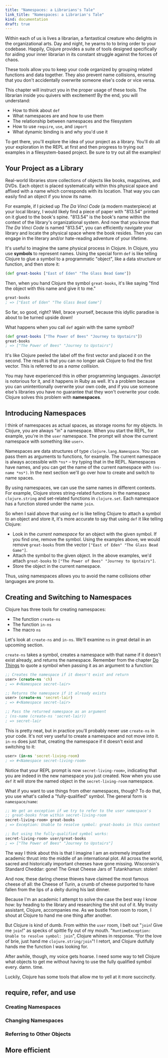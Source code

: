```yaml
---
title: "Namespaces: a Librarians's Tale"
link_title: "Namespaces: a Librarian's Tale"
kind: documentation
draft: true
---
```


Within each of us is lives a librarian, a fantastical creature who
delights in the organizational arts. Day and night, he yearns to to
bring order to your codebase. Happily, Clojure provides a suite of
tools designed specifically for aiding your inner librarian in its
constant struggle against the forces of chaos.

These tools allow you to keep your code organized by grouping related
functions and data together. They also prevent name collisions,
ensuring that you don't accidentally overwrite someone else's code or
vice versa.

This chapter will instruct you in the proper usage of these tools. The
librarian inside you quivers with excitement! By the end, you will
understand:

* How to think about `def`
* What namespaces are and how to use them
* The relationship between namespaces and the filesystem
* How to use `require`, `use`, and `import`
* What dynamic binding is and why you'd use it

To get there, you'll explore the idea of your project as a library.
You'll do all your exploration in the REPL at first and then progress
to trying out examples in a filesystem-based project. Be sure to try
out all the examples!

## Your Project as a Library

Real-world libraries store collections of objects like books,
magazines, and DVDs. Each object is placed systematically within this
physical space and affixed with a name which corresponds with its
location. That way you can easily find an object if you know its name.

For example, if I picked up _The Da Vinci Code_ (a modern masterpiece)
at your local library, I would likely find a piece of paper with
"813.54" printed on it glued to the book's spine. "813.54" is the
book's name within the context of the library's organizational system.
And now that you know that _The Da Vinci Code_ is named "813.54", you
can efficiently navigate your library and locate the physical space
where the book resides. Then you can engage in the literary and/or
hate-reading adventure of your lifetime.

It's useful to imagine the same physical process in Clojure. In
Clojure, you use **symbols** to represent names. Using the special
form `def` is like telling Clojure to glue a symbol to a programmatic
"object", like a data structure or function, and then store it:

```clojure
(def great-books ["East of Eden" "The Glass Bead Game"])
```

Then, when you hand Clojure the symbol `great-books`, it's
like saying "find the object with this name and give it to me."

```clojure
great-books
; => ["East of Eden" "The Glass Bead Game"]
```

So far, so good, right? Well, brace yourself, because this idyllic
paradise is about to be turned upside down!

What happens when you call `def` again with the same symbol?

```clojure
(def great-books ["The Power of Bees" "Journey to Upstairs"])
great-books
; => ["The Power of Bees" "Journey to Upstairs"]
```

It's like Clojure peeled the label off the first vector and placed it on
the second. The result is that you can no longer ask Clojure to find
the first vector. This is referred to as a *name collision*.

You may have experienced this in other programming languages.
Javacript is notorious for it, and it happens in Ruby as well. It's a
problem because you can unintentionally overwrite your own code, and
if you use someone else's libraries you have no guarantee that they
won't overwrite your code. Clojure solves this problem with
**namespaces**.

## Introducing Namespaces

I think of namespaces as actual spaces, as storage rooms for my
objects. In Clojure, you are always "in" a namespace. When you start
the REPL, for example, you're in the `user` namespace. The prompt will
show the current namespace with something like `user>`.

Namespaces are data structures of type `clojure.lang.Namespace`. You
can pass them as arguments to functions, for example. The current
namespace is always accessible with `*ns*` &ndash; try typing that in
the REPL. Namespaces have names, and you can get the name of the
current namespace with `(ns-name *ns*)`. In the next section we'll go
over how to create and switch to name spaces.

By using namespaces, we can use the same names in different contexts.
For example, Clojure stores string-related functions in the namespace
`clojure.string` and set-related functions in `clojure.set`. Each
namespace has a function stored under the name `join`.

So when I said above that using `def` is like telling Clojure to
attach a symbol to an object and store it, it's more accurate to say
that using `def` it like telling Clojure:

* Look in the *current namespace* for an object with the given symbol.
  If you find one, remove the symbol. Using the examples above, we
  would remove `great-books` from the vector
  `["East of Eden" "The Glass Bead Game"]`.
* Attach the symbol to the given object. In the above examples, we'd
  attach `great-books` to
  `["The Power of Bees" "Journey to Upstairs"]`.
* Store the object in the current namespace.

Thus, using namespaces allows you to avoid the name collisions other
languages are prone to.

## Creating and Switching to Namespaces

Clojure has three tools for creating namespaces:

* The function `create-ns`
* The function `in-ns`
* The macro `ns`

Let's look at `create-ns` and `in-ns`. We'll examine `ns` in great
detail in an upcoming section.

`create-ns` takes a symbol, creates a namespace with that name if it
doesn't exist already, and returns the namespace. Remember from the
chapter [Do Things]("/do-things") to quote a symbol when passing it as
an argument to a function:

```clojure
;; Creates the namespace if it doesn't exist and return
user> (create-ns 'ch)
; => #<Namespace secret-lair>

;; Returns the namespace if it already exists
user> (create-ns 'secret-lair)
; => #<Namespace secret-lair>

;; Pass the returned namespace as an argument
; (ns-name (create-ns 'secret-lair))
; => secret-lair
```

This is pretty neat, but in practice you'll probably never use
`create-ns` in your code. It's not very useful to create a namespace
and not move into it. `in-ns` does just that, creating the namespace
if it doesn't exist and switching to it:

```clojure
user> (in-ns 'secret-living-room)
; => #<Namespace secret-living-room>
```

Notice that your REPL prompt is now `secret-living-room>`, indicating
that you are indeed in the new namespace you just created. Now when
you use `def` it will store the named object in the
`secret-living-room` namespace.

What if you want to use things from other namespaces, though? To do
that, you use what's called a "fully-qualified" symbol. The general
form is `namespace/name`:

```clojure
;; We get an exception if we try to refer to the user namespace's
;; great-books from within secret-living-room
secret-living-room> great-books
; => Exception: Unable to resolve symbol: great-books in this context

;; But using the fully-qualified symbol works:
secret-living-room> user/great-books
; => ["The Power of Bees" "Journey to Upstairs"]
```

The way I think about this is that I imagine I am an extremely
impatient academic thrust into the middle of an international plot.
All across the world, sacred and historically important cheeses have
gone missing. Wisconsin's Standard Cheddar: gone! The Great Cheese
Jars of Tutankhamun: stolen!

And now, these daring cheese thieves have claimed the most famous
cheese of all: the Cheese of Turin, a crumb of cheese purported to
have fallen from the lips of a deity during his last dinner.

Because I'm an academic I attempt to solve the case the best way I
know how: by heading to the library and researching the shit out of
it. My trusty assistant, Clojure, accompanies me. As we bustle from
room to room, I shout at Clojure to hand me one thing after another.

But Clojure is kind of dumb. From within the `user` room, I belt out
"`join`! Give me `join`!" as specks of spittle fly out of my mouth.
"`RuntimeException: Unable to resolve symbol: join`", Clojure whines
in response. "For the love of brie, just hand me
`clojure.string/join`"! I retort, and Clojure dutifully hands me the
function I was looking for.

After awhile, though, my voice gets hoarse. I need some way to tell
Clojure what objects to get me without having to use the fully
qualified symbol every. damn. time.

Luckily, Clojure has some tools that allow me to yell at it more
succinctly.

## require, refer, and use

### Creating Namespaces

### Changing Namespaces

### Referring to Other Objects

## More efficient
